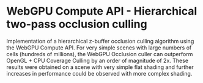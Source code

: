 # WebGPU Compute API - Hierarchical two-pass occlusion culling

Implementation of a hierarchical z-buffer occlusion culling algorithm using the WebGPU Compute API.
For very simple scenes with large numbers of cells (hundreds of millions), the WebGPU Occlusion culler
can outperform OpenGL + CPU Coverage Culling by an order of magnitude of 2x. These results were obtained
on a scene with very simple flat shading and further increases in performance could be observed with
more complex shading.
